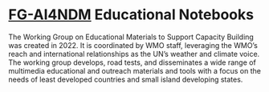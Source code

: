 # [FG-AI4NDM](https://www.itu.int/en/ITU-T/focusgroups/ai4ndm/Pages/default.aspx) Educational Notebooks
The Working Group on Educational Materials to Support Capacity Building was created in 2022. It is coordinated by WMO staff, leveraging the WMO’s reach and international relationships as the UN’s weather and climate voice. The working group develops, road tests, and disseminates a wide range of multimedia educational and outreach materials and tools with a focus on the needs of least developed countries and small island developing states.

```{tableofcontents}
```

